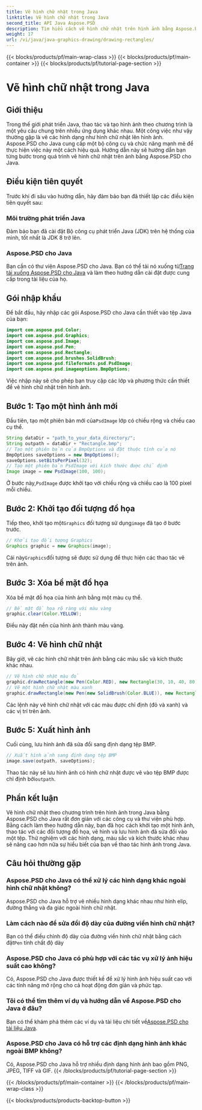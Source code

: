 ```yaml
---
title: Vẽ hình chữ nhật trong Java
linktitle: Vẽ hình chữ nhật trong Java
second_title: API Java Aspose.PSD
description: Tìm hiểu cách vẽ hình chữ nhật trên hình ảnh bằng Aspose.PSD cho Java. Hướng dẫn này hướng dẫn các nhà phát triển Java từng bước. Hoàn hảo cho các tác vụ xử lý hình ảnh.
weight: 17
url: /vi/java/java-graphics-drawing/drawing-rectangles/
---
```


{{< blocks/products/pf/main-wrap-class >}}
{{< blocks/products/pf/main-container >}}
{{< blocks/products/pf/tutorial-page-section >}}

# Vẽ hình chữ nhật trong Java

## Giới thiệu
Trong thế giới phát triển Java, thao tác và tạo hình ảnh theo chương trình là một yêu cầu chung trên nhiều ứng dụng khác nhau. Một công việc như vậy thường gặp là vẽ các hình dạng như hình chữ nhật lên hình ảnh. Aspose.PSD cho Java cung cấp một bộ công cụ và chức năng mạnh mẽ để thực hiện việc này một cách hiệu quả. Hướng dẫn này sẽ hướng dẫn bạn từng bước trong quá trình vẽ hình chữ nhật trên ảnh bằng Aspose.PSD cho Java.
## Điều kiện tiên quyết
Trước khi đi sâu vào hướng dẫn, hãy đảm bảo bạn đã thiết lập các điều kiện tiên quyết sau:
### Môi trường phát triển Java
Đảm bảo bạn đã cài đặt Bộ công cụ phát triển Java (JDK) trên hệ thống của mình, tốt nhất là JDK 8 trở lên.
### Aspose.PSD cho Java
 Bạn cần có thư viện Aspose.PSD cho Java. Bạn có thể tải nó xuống từ[Trang tải xuống Aspose.PSD cho Java](https://releases.aspose.com/psd/java/) và làm theo hướng dẫn cài đặt được cung cấp trong tài liệu của họ.
## Gói nhập khẩu
Để bắt đầu, hãy nhập các gói Aspose.PSD cho Java cần thiết vào tệp Java của bạn:
```java
import com.aspose.psd.Color;
import com.aspose.psd.Graphics;
import com.aspose.psd.Image;
import com.aspose.psd.Pen;
import com.aspose.psd.Rectangle;
import com.aspose.psd.brushes.SolidBrush;
import com.aspose.psd.fileformats.psd.PsdImage;
import com.aspose.psd.imageoptions.BmpOptions;
```
Việc nhập này sẽ cho phép bạn truy cập các lớp và phương thức cần thiết để vẽ hình chữ nhật trên hình ảnh.
## Bước 1: Tạo một hình ảnh mới
 Đầu tiên, tạo một phiên bản mới của`PsdImage` lớp có chiều rộng và chiều cao cụ thể.
```java
String dataDir = "path_to_your_data_directory/";
String outpath = dataDir + "Rectangle.bmp";
// Tạo một phiên bản của BmpOptions và đặt thuộc tính của nó
BmpOptions saveOptions = new BmpOptions();
saveOptions.setBitsPerPixel(32);
// Tạo một phiên bản PsdImage với kích thước được chỉ định
Image image = new PsdImage(100, 100);
```
 Ở bước này,`PsdImage` được khởi tạo với chiều rộng và chiều cao là 100 pixel mỗi chiều.
## Bước 2: Khởi tạo đối tượng đồ họa
 Tiếp theo, khởi tạo một`Graphics` đối tượng sử dụng`image` đã tạo ở bước trước.
```java
// Khởi tạo đối tượng Graphics
Graphics graphic = new Graphics(image);
```
 Cái này`Graphics`đối tượng sẽ được sử dụng để thực hiện các thao tác vẽ trên ảnh.
## Bước 3: Xóa bề mặt đồ họa
Xóa bề mặt đồ họa của hình ảnh bằng một màu cụ thể.
```java
// Bề mặt đồ họa rõ ràng với màu vàng
graphic.clear(Color.YELLOW);
```
Điều này đặt nền của hình ảnh thành màu vàng.
## Bước 4: Vẽ hình chữ nhật
Bây giờ, vẽ các hình chữ nhật trên ảnh bằng các màu sắc và kích thước khác nhau.
```java
// Vẽ hình chữ nhật màu đỏ
graphic.drawRectangle(new Pen(Color.RED), new Rectangle(30, 10, 40, 80));
// Vẽ một hình chữ nhật màu xanh
graphic.drawRectangle(new Pen(new SolidBrush(Color.BLUE)), new Rectangle(10, 30, 80, 40));
```
Các lệnh này vẽ hình chữ nhật với các màu được chỉ định (đỏ và xanh) và các vị trí trên ảnh.
## Bước 5: Xuất hình ảnh
Cuối cùng, lưu hình ảnh đã sửa đổi sang định dạng tệp BMP.
```java
// Xuất hình ảnh sang định dạng tệp BMP
image.save(outpath, saveOptions);
```
 Thao tác này sẽ lưu hình ảnh có hình chữ nhật được vẽ vào tệp BMP được chỉ định bởi`outpath`.

## Phần kết luận
Vẽ hình chữ nhật theo chương trình trên hình ảnh trong Java bằng Aspose.PSD cho Java rất đơn giản với các công cụ và thư viện phù hợp. Bằng cách làm theo hướng dẫn này, bạn đã học cách khởi tạo một hình ảnh, thao tác với các đối tượng đồ họa, vẽ hình và lưu hình ảnh đã sửa đổi vào một tệp. Thử nghiệm với các hình dạng, màu sắc và kích thước khác nhau sẽ nâng cao hơn nữa sự hiểu biết của bạn về thao tác hình ảnh trong Java.
## Câu hỏi thường gặp
### Aspose.PSD cho Java có thể xử lý các hình dạng khác ngoài hình chữ nhật không?
Aspose.PSD cho Java hỗ trợ vẽ nhiều hình dạng khác nhau như hình elip, đường thẳng và đa giác ngoài hình chữ nhật.
### Làm cách nào để sửa đổi độ dày của đường viền hình chữ nhật?
 Bạn có thể điều chỉnh độ dày của đường viền hình chữ nhật bằng cách đặt`Pen` tính chất độ dày
### Aspose.PSD cho Java có phù hợp với các tác vụ xử lý ảnh hiệu suất cao không?
Có, Aspose.PSD cho Java được thiết kế để xử lý hình ảnh hiệu suất cao với các tính năng mở rộng cho cả hoạt động đơn giản và phức tạp.
### Tôi có thể tìm thêm ví dụ và hướng dẫn về Aspose.PSD cho Java ở đâu?
 Bạn có thể khám phá thêm các ví dụ và tài liệu chi tiết về[Aspose.PSD cho tài liệu Java](https://reference.aspose.com/psd/java/).
### Aspose.PSD cho Java có hỗ trợ các định dạng hình ảnh khác ngoài BMP không?
Có, Aspose.PSD cho Java hỗ trợ nhiều định dạng hình ảnh bao gồm PNG, JPEG, TIFF và GIF.
{{< /blocks/products/pf/tutorial-page-section >}}

{{< /blocks/products/pf/main-container >}}
{{< /blocks/products/pf/main-wrap-class >}}

{{< blocks/products/products-backtop-button >}}
